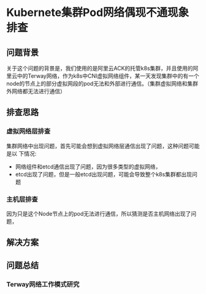 # Kubernete集群Pod网络偶现不通现象排查
## 问题背景

关于这个问题的背景是，我们使用的是阿里云ACK的托管k8s集群，并且使用的阿里云中的Terway网络，作为k8s中CNI虚拟网络组件，某一天发现集群中的有一个node的节点上的部分虚拟网段的pod无法和外部进行通信。（集群虚拟网络和集群外网络都无法进行通信）

## 排查思路

### 虚拟网络层排查

集群网络中出现问题，首先可能会想到虚拟网络层通信出现了问题，这种问题可能是以
下情况:
- 网络组件和etcd通信出现了问题，因为很多类型的虚拟网络，
- etcd出现了问题，但是一般etcd出现问题，可能会导致整个k8s集群都出现问题

### 主机层排查
因为只是这个Node节点上的pod无法进行通信，所以猜测是否主机网络出现了问题，
## 解决方案
## 问题总结
### Terway网络工作模式研究 
